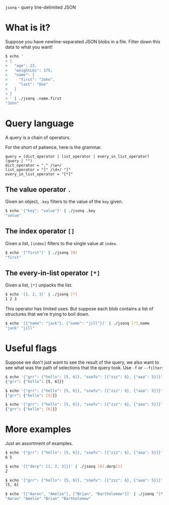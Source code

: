 `jsonq` - query line-delimited JSON

What is it?
===========

Suppose you have newline-separated JSON blobs in a file. Filter down this data to what you want!

````bash
$ echo '
> {
>   "age": 22,
>   "weightLbs": 175,
>   "name": {
>     "first": "John",
>     "last": "Doe"
>   }
> }
> ' | ./jsonq .name.first
"John"
````

Query language
==============

A query is a chain of operators.

For the short of patience, here is the grammar.

````
query = (dict_operator | list_operator | every_in_list_operator) (query | "")
dict_operator = "." /\w+/
list_operator = "[" /\d+/ "]"
every_in_list_operator = "[*]"
````

The value operator `.`
----------------------

Given an object, `.key` filters to the value of the `key` given.

````bash
$ echo '{"key": "value"}' | ./jsonq .key
"value"
````

The index operator `[]`
-----------------------

Given a list, `[index]` filters to the single value at `index`.

````bash
$ echo '["first"]' | ./jsonq [0]
"first"
````

The every-in-list operator `[*]`
--------------------------------

Given a list, `[*]` unpacks the list.

````bash
$ echo '[1, 2, 3]' | ./jsonq [*]
1 2 3
````

This operator has limited uses. But suppose each blob contains a list of structures that we're trying to boil down.

````bash
$ echo '[{"name": "jack"}, {"name": "jill"}]' | ./jsonq [*].name
"jack" "jill"
````

Useful flags
============

Suppose we don't just want to see the result of the query, we also
want to see what was the path of selections that the query took. Use
`-f` or `--filter`:

````bash
$ echo '{"grr": {"hello": [5, 6]}, "snafu": [{"zzz": 6}, {"aaa": 5}]}' | ./jsonq .grr.hello --filter
{"grr": {"hello": [5, 6]}}
````

````bash
$ echo '{"grr": {"hello": [5, 6]}, "snafu": [{"zzz": 6}, {"aaa": 5}]}' | ./jsonq .grr.hello[0] --filter
{"grr": {"hello": [5]}}
````

````bash
$ echo '{"grr": {"hello": [5, 6]}, "snafu": [{"zzz": 6}, {"aaa": 5}]}' | ./jsonq .grr.hello[1] --filter
{"grr": {"hello": [6]}}
````

More examples
=============

Just an assortment of examples.

````bash
$ echo '{"grr": {"hello": [5, 6]}, "snafu": [{"zzz": 6}, {"aaa": 5}]}' | ./jsonq .snafu[0].zzz .snafu[1].aaa .snafu[1].aza
6 5
````

````bash
$ echo '[{"derp": [1, 2, 3]}]' | ./jsonq [0].derp[1]
2
````

````bash
$ echo '{"grr": {"hello": [5, 6]}, "snafu": [{"zzz": 6}, {"aaa": 5}]}' | ./jsonq .grr.hello
[5, 6]
````

````bash
$ echo '[["Aaron", "Amelie"], ["Brian", "Bartholomew"]]' | ./jsonq "[*][*]"
"Aaron" "Amelie" "Brian" "Bartholomew"
````
